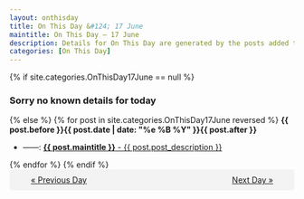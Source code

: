 ```yaml
---
layout: onthisday
title: On This Day &#124; 17 June
maintitle: On This Day — 17 June
description: Details for On This Day are generated by the posts added to the website so the content is subject to changes/updates over time.
categories: [On This Day]
---
```


{% if site.categories.OnThisDay17June == null %}
<h3>Sorry no known details for today</h3>
{% else %}
{% for post in site.categories.OnThisDay17June reversed %}
<strong>{{ post.before }}{{ post.date | date: "%e %B %Y" }}{{ post.after }}</strong>
<ul>
<li> ——: <a class="{{ post.class }}" href="{{ post.url }}"><strong>{{ post.maintitle }}</strong> - {{ post.post_description }}</a></li>
</ul>
{% endfor %}
{% endif %}
<br />
<div style="background-color: #f3f3f3; padding: 10px; border-radius: 5px; text-align: center; display: flex; justify-content: space-evenly;">
<a href="/onthisday/06/06-16">« Previous Day</a>
<span style="visibility:hidden;">[ Visit Leap Year February 29 ]</span>
<a href="/onthisday/06/06-18">Next Day »</a>
</div>
